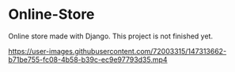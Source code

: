 # Online-Store
Online store made with Django.
This project is not finished yet.



https://user-images.githubusercontent.com/72003315/147313662-b71be755-fc08-4b58-b39c-ec9e97793d35.mp4

